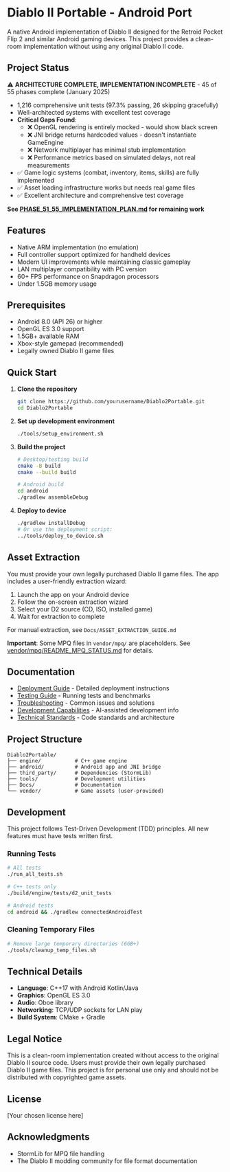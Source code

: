 # Diablo II Portable - Android Port

A native Android implementation of Diablo II designed for the Retroid Pocket Flip 2 and similar Android gaming devices. This project provides a clean-room implementation without using any original Diablo II code.

## Project Status

⚠️ **ARCHITECTURE COMPLETE, IMPLEMENTATION INCOMPLETE** - 45 of 55 phases complete (January 2025)
- 1,216 comprehensive unit tests (97.3% passing, 26 skipping gracefully)
- Well-architected systems with excellent test coverage
- **Critical Gaps Found**:
  - ❌ OpenGL rendering is entirely mocked - would show black screen
  - ❌ JNI bridge returns hardcoded values - doesn't instantiate GameEngine
  - ❌ Network multiplayer has minimal stub implementation
  - ❌ Performance metrics based on simulated delays, not real measurements
- ✅ Game logic systems (combat, inventory, items, skills) are fully implemented
- ✅ Asset loading infrastructure works but needs real game files
- ✅ Excellent architecture and comprehensive test coverage

**See [PHASE_51_55_IMPLEMENTATION_PLAN.md](Docs/PHASE_51_55_IMPLEMENTATION_PLAN.md) for remaining work**

## Features

- Native ARM implementation (no emulation)
- Full controller support optimized for handheld devices
- Modern UI improvements while maintaining classic gameplay
- LAN multiplayer compatibility with PC version
- 60+ FPS performance on Snapdragon processors
- Under 1.5GB memory usage

## Prerequisites

- Android 8.0 (API 26) or higher
- OpenGL ES 3.0 support
- 1.5GB+ available RAM
- Xbox-style gamepad (recommended)
- Legally owned Diablo II game files

## Quick Start

1. **Clone the repository**
   ```bash
   git clone https://github.com/yourusername/Diablo2Portable.git
   cd Diablo2Portable
   ```

2. **Set up development environment**
   ```bash
   ./tools/setup_environment.sh
   ```

3. **Build the project**
   ```bash
   # Desktop/testing build
   cmake -B build
   cmake --build build
   
   # Android build
   cd android
   ./gradlew assembleDebug
   ```

4. **Deploy to device**
   ```bash
   ./gradlew installDebug
   # Or use the deployment script:
   ../tools/deploy_to_device.sh
   ```

## Asset Extraction

You must provide your own legally purchased Diablo II game files. The app includes a user-friendly extraction wizard:

1. Launch the app on your Android device
2. Follow the on-screen extraction wizard
3. Select your D2 source (CD, ISO, installed game)
4. Wait for extraction to complete

For manual extraction, see `Docs/ASSET_EXTRACTION_GUIDE.md`

**Important**: Some MPQ files in `vendor/mpq/` are placeholders. See [vendor/mpq/README_MPQ_STATUS.md](vendor/mpq/README_MPQ_STATUS.md) for details.

## Documentation

- [Deployment Guide](Docs/DEPLOYMENT_GUIDE.md) - Detailed deployment instructions
- [Testing Guide](Docs/TESTING_GUIDE.md) - Running tests and benchmarks
- [Troubleshooting](Docs/TROUBLESHOOTING_GUIDE.md) - Common issues and solutions
- [Development Capabilities](Docs/DEVELOPMENT_CAPABILITIES.md) - AI-assisted development info
- [Technical Standards](Docs/TECHNICAL_STANDARDS.md) - Code standards and architecture

## Project Structure

```
Diablo2Portable/
├── engine/           # C++ game engine
├── android/          # Android app and JNI bridge
├── third_party/      # Dependencies (StormLib)
├── tools/            # Development utilities
├── Docs/             # Documentation
└── vendor/           # Game assets (user-provided)
```

## Development

This project follows Test-Driven Development (TDD) principles. All new features must have tests written first.

### Running Tests
```bash
# All tests
./run_all_tests.sh

# C++ tests only
./build/engine/tests/d2_unit_tests

# Android tests
cd android && ./gradlew connectedAndroidTest
```

### Cleaning Temporary Files
```bash
# Remove large temporary directories (6GB+)
./tools/cleanup_temp_files.sh
```

## Technical Details

- **Language**: C++17 with Android Kotlin/Java
- **Graphics**: OpenGL ES 3.0
- **Audio**: Oboe library
- **Networking**: TCP/UDP sockets for LAN play
- **Build System**: CMake + Gradle

## Legal Notice

This is a clean-room implementation created without access to the original Diablo II source code. Users must provide their own legally purchased Diablo II game files. This project is for personal use only and should not be distributed with copyrighted game assets.

## License

[Your chosen license here]

## Acknowledgments

- StormLib for MPQ file handling
- The Diablo II modding community for file format documentation